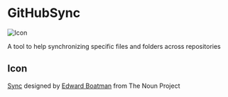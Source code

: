 GitHubSync
==========

![Icon](https://raw.github.com/SimonCropp/GitHubSync/master/icon.png)

A tool to help synchronizing specific files and folders across repositories



## Icon 

<a href="http://thenounproject.com/term/sync/290/" target="_blank">Sync</a> designed by <a href="http://www.thenounproject.com/edward" target="_blank">Edward Boatman</a> from The Noun Project


